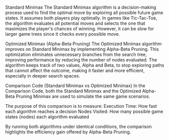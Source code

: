 Standard Minimax
The Standard Minimax algorithm is a decision-making process used to find the optimal move by exploring all possible future game states. It assumes both players play optimally. In games like Tic-Tac-Toe, the algorithm evaluates all potential moves and selects the one that maximizes the player's chances of winning. However, it can be slow for larger game trees since it checks every possible move.

Optimized Minimax (Alpha-Beta Pruning)
The Optimized Minimax algorithm improves on Standard Minimax by implementing Alpha-Beta Pruning. This optimization eliminates unnecessary branches from the search tree, improving performance by reducing the number of nodes evaluated. The algorithm keeps track of two values, Alpha and Beta, to stop exploring paths that cannot affect the outcome, making it faster and more efficient, especially in deeper search spaces.

Comparison Code (Standard Minimax vs Optimized Minimax)
In the Comparison Code, both the Standard Minimax and the Optimized Alpha-Beta Pruning Minimax are used to simulate the same game scenarios.

The purpose of this comparison is to measure:
Execution Time: How fast each algorithm reaches a decision
Nodes Visited: How many possible game states (nodes) each algorithm evaluated

By running both algorithms under identical conditions, the comparison highlights the efficiency gain offered by Alpha-Beta Pruning.
